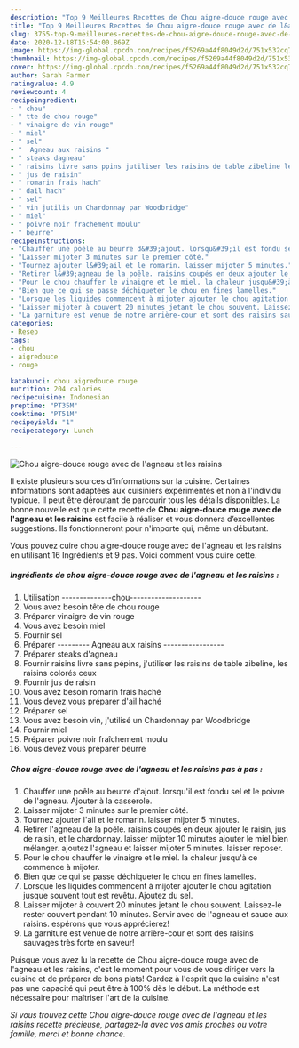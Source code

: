 ```yaml
---
description: "Top 9 Meilleures Recettes de Chou aigre-douce rouge avec de l&amp;#39;agneau et les raisins"
title: "Top 9 Meilleures Recettes de Chou aigre-douce rouge avec de l&amp;#39;agneau et les raisins"
slug: 3755-top-9-meilleures-recettes-de-chou-aigre-douce-rouge-avec-de-l-and-39-agneau-et-les-raisins
date: 2020-12-18T15:54:00.869Z
image: https://img-global.cpcdn.com/recipes/f5269a44f8049d2d/751x532cq70/chou-aigre-douce-rouge-avec-de-lagneau-et-les-raisins-photo-principale-de-la-recette.jpg
thumbnail: https://img-global.cpcdn.com/recipes/f5269a44f8049d2d/751x532cq70/chou-aigre-douce-rouge-avec-de-lagneau-et-les-raisins-photo-principale-de-la-recette.jpg
cover: https://img-global.cpcdn.com/recipes/f5269a44f8049d2d/751x532cq70/chou-aigre-douce-rouge-avec-de-lagneau-et-les-raisins-photo-principale-de-la-recette.jpg
author: Sarah Farmer
ratingvalue: 4.9
reviewcount: 4
recipeingredient:
- " chou"
- " tte de chou rouge"
- " vinaigre de vin rouge"
- " miel"
- " sel"
- "  Agneau aux raisins "
- " steaks dagneau"
- " raisins livre sans ppins jutiliser les raisins de table zibeline les raisins colors ceux"
- " jus de raisin"
- " romarin frais hach"
- " dail hach"
- " sel"
- " vin jutilis un Chardonnay par Woodbridge"
- " miel"
- " poivre noir frachement moulu"
- " beurre"
recipeinstructions:
- "Chauffer une poêle au beurre d&#39;ajout. lorsqu&#39;il est fondu sel et le poivre de l&#39;agneau. Ajouter à la casserole."
- "Laisser mijoter 3 minutes sur le premier côté."
- "Tournez ajouter l&#39;ail et le romarin. laisser mijoter 5 minutes."
- "Retirer l&#39;agneau de la poêle. raisins coupés en deux ajouter le raisin, jus de raisin, et le chardonnay. laisser mijoter 10 minutes ajouter le miel bien mélanger. ajoutez l&#39;agneau et laisser mijoter 5 minutes. laisser reposer."
- "Pour le chou chauffer le vinaigre et le miel. la chaleur jusqu&#39;à ce commence à mijoter."
- "Bien que ce qui se passe déchiqueter le chou en fines lamelles."
- "Lorsque les liquides commencent à mijoter ajouter le chou agitation jusque souvent tout est revêtu. Ajoutez du sel."
- "Laisser mijoter à couvert 20 minutes jetant le chou souvent. Laissez-le rester couvert pendant 10 minutes. Servir avec de l&#39;agneau et sauce aux raisins. espérons que vous apprécierez!"
- "La garniture est venue de notre arrière-cour et sont des raisins sauvages très forte en saveur!"
categories:
- Resep
tags:
- chou
- aigredouce
- rouge

katakunci: chou aigredouce rouge 
nutrition: 204 calories
recipecuisine: Indonesian
preptime: "PT35M"
cooktime: "PT51M"
recipeyield: "1"
recipecategory: Lunch

---
```



![Chou aigre-douce rouge avec de l&#39;agneau et les raisins](https://img-global.cpcdn.com/recipes/f5269a44f8049d2d/751x532cq70/chou-aigre-douce-rouge-avec-de-lagneau-et-les-raisins-photo-principale-de-la-recette.jpg)

Il existe plusieurs sources d'informations sur la cuisine. Certaines informations sont adaptées aux cuisiniers expérimentés et non à l'individu typique. Il peut être déroutant de parcourir tous les détails disponibles. La bonne nouvelle est que cette recette de <strong> Chou aigre-douce rouge avec de l&#39;agneau et les raisins </strong> est facile à réaliser et vous donnera d’excellentes suggestions. Ils fonctionneront pour n'importe qui, même un débutant.

<!--inarticleads1-->

Vous pouvez cuire chou aigre-douce rouge avec de l&#39;agneau et les raisins en utilisant 16 Ingrédients et 9 pas. Voici comment vous cuire cette.

##### Ingrédients de chou aigre-douce rouge avec de l&#39;agneau et les raisins :

1. Utilisation  --------------chou--------------------
1. Vous avez besoin  tête de chou rouge
1. Préparer  vinaigre de vin rouge
1. Vous avez besoin  miel
1. Fournir  sel
1. Préparer  --------- Agneau aux raisins -----------------
1. Préparer  steaks d&#39;agneau
1. Fournir  raisins livre sans pépins, j&#39;utiliser les raisins de table zibeline, les raisins colorés ceux
1. Fournir  jus de raisin
1. Vous avez besoin  romarin frais haché
1. Vous devez vous préparer  d&#39;ail haché
1. Préparer  sel
1. Vous avez besoin  vin, j&#39;utilisé un Chardonnay par Woodbridge
1. Fournir  miel
1. Préparer  poivre noir fraîchement moulu
1. Vous devez vous préparer  beurre




<!--inarticleads2-->

##### Chou aigre-douce rouge avec de l&#39;agneau et les raisins pas à pas :

1. Chauffer une poêle au beurre d&#39;ajout. lorsqu&#39;il est fondu sel et le poivre de l&#39;agneau. Ajouter à la casserole.
1. Laisser mijoter 3 minutes sur le premier côté.
1. Tournez ajouter l&#39;ail et le romarin. laisser mijoter 5 minutes.
1. Retirer l&#39;agneau de la poêle. raisins coupés en deux ajouter le raisin, jus de raisin, et le chardonnay. laisser mijoter 10 minutes ajouter le miel bien mélanger. ajoutez l&#39;agneau et laisser mijoter 5 minutes. laisser reposer.
1. Pour le chou chauffer le vinaigre et le miel. la chaleur jusqu&#39;à ce commence à mijoter.
1. Bien que ce qui se passe déchiqueter le chou en fines lamelles.
1. Lorsque les liquides commencent à mijoter ajouter le chou agitation jusque souvent tout est revêtu. Ajoutez du sel.
1. Laisser mijoter à couvert 20 minutes jetant le chou souvent. Laissez-le rester couvert pendant 10 minutes. Servir avec de l&#39;agneau et sauce aux raisins. espérons que vous apprécierez!
1. La garniture est venue de notre arrière-cour et sont des raisins sauvages très forte en saveur!




<!--inarticleads1-->

<p>
Puisque vous avez lu la recette de Chou aigre-douce rouge avec de l&#39;agneau et les raisins, c'est le moment pour vous de vous diriger vers la cuisine et de préparer de bons plats! Gardez à l'esprit que la cuisine n'est pas une capacité qui peut être à 100% dès le début. La méthode est nécessaire pour maîtriser l'art de la cuisine.
</p>

<p>
<i>Si vous trouvez cette Chou aigre-douce rouge avec de l&#39;agneau et les raisins recette précieuse, partagez-la avec vos amis proches ou votre famille, merci et bonne chance.</i>
</p>
